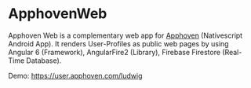 # ApphovenWeb

Apphoven Web is a complementary web app for [Apphoven](https://github.com/Taremeh/apphovenAlpha) (Nativescript Android App). It renders User-Profiles as public web pages by using Angular 6 (Framework), AngularFire2 (Library), Firebase Firestore (Real-Time Database).

Demo: https://user.apphoven.com/ludwig
